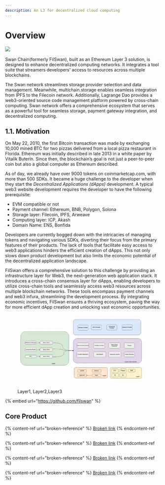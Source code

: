 ```yaml
---
description: An L3 for decentralized cloud computing
---
```


# Overview

![
](<.gitbook/assets/image (28) (1) (1) (1) (1) (1).png>)

Swan Chain(formerly FilSwan), built as an Ethereum Layer 3 solution, is designed to enhance decentralized computing networks. It integrates a tool suite that streamers developers' access to resources across multiple blockchains.

The Swan network streamlines storage provider selection and data management. Meanwhile, multichain.storage enables seamless integration from IPFS to the Filecoin network. Additionally, Lagrange Dao provides a web3-oriented source code management platform powered by cross-chain computing. Swan network offers a comprehensive ecosystem that serves as a powerful tool for seamless storage, payment gateway integration, and decentralized computing.

## 1.1. Motivation

On May 22, 2010, the first Bitcoin transaction was made by exchanging 10,000 mined BTC for two pizzas delivered from a local pizza restaurant in Florida. Ethereum was initially described in late 2013 in a white paper by Vitalik Buterin. Since then, the blockchain’s goal is not just a peer-to-peer coin but also a global computer as Ethereum described.

As of day, we already have over 9000 tokens on coinmarketcap.com, with more than 500 SDKs. It became a huge challenge to the developer when they start the _Decentralized Applications (dApps)_ development. A typical web3 website development requires the developer to have the following prerequisite:

* EVM compatible or not
* Payment channel: Ethereum, BNB, Polygon, Solona
* Storage layer: Filecoin, IPFS, Arweave
* Computing layer: ICP, Akash
* Domain Name: ENS, Bonfida

Developers are currently bogged down with the intricacies of managing tokens and navigating various SDKs, diverting their focus from the primary features of their products. The lack of tools that facilitate easy access to web3 applications hinders the efficient creation of dApps. This not only slows down product development but also limits the economic potential of the decentralized application landscape.

FilSwan offers a comprehensive solution to this challenge by providing an infrastructure layer for Web3, the next-generation web application stack. It introduces a cross-chain consensus layer for dApps, enabling developers to utilize cross-chain tools and seamlessly access web3 resources across multiple blockchain networks. These tools encompass payment channels and web3 infura, streamlining the development process. By integrating economic incentives, FilSwan ensures a thriving ecosystem, paving the way for more efficient dApp creation and unlocking vast economic opportunities.

<figure><img src=".gitbook/assets/image (1) (1) (1).png" alt=""><figcaption><p>Layer1, Layer2,Layer3</p></figcaption></figure>





{% embed url="https://github.com/filswan" %}

## Core Product

{% content-ref url="broken-reference" %}
[Broken link](broken-reference)
{% endcontent-ref %}

{% content-ref url="broken-reference" %}
[Broken link](broken-reference)
{% endcontent-ref %}

{% content-ref url="broken-reference" %}
[Broken link](broken-reference)
{% endcontent-ref %}

{% content-ref url="broken-reference" %}
[Broken link](broken-reference)
{% endcontent-ref %}
